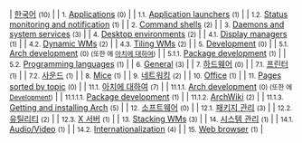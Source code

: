 | [한국어](/index.php/Category:%ED%95%9C%EA%B5%AD%EC%96%B4 "Category:한국어") <small>(10)</small> |
| <small>1.</small> [Applications](/index.php/Category:Applications_(%ED%95%9C%EA%B5%AD%EC%96%B4) "Category:Applications (한국어)") <small>(0)</small> |
| <small>1.1.</small> [Application launchers](/index.php/Category:Application_launchers_(%ED%95%9C%EA%B5%AD%EC%96%B4) "Category:Application launchers (한국어)") <small>(1)</small> |
| <small>1.2.</small> [Status monitoring and notification](/index.php/Category:Status_monitoring_and_notification_(%ED%95%9C%EA%B5%AD%EC%96%B4) "Category:Status monitoring and notification (한국어)") <small>(1)</small> |
| <small>2.</small> [Command shells](/index.php/Category:Command_shells_(%ED%95%9C%EA%B5%AD%EC%96%B4) "Category:Command shells (한국어)") <small>(2)</small> |
| <small>3.</small> [Daemons and system services](/index.php/Category:Daemons_and_system_services_(%ED%95%9C%EA%B5%AD%EC%96%B4) "Category:Daemons and system services (한국어)") <small>(3)</small> |
| <small>4.</small> [Desktop environments](/index.php/Category:Desktop_environments_(%ED%95%9C%EA%B5%AD%EC%96%B4) "Category:Desktop environments (한국어)") <small>(2)</small> |
| <small>4.1.</small> [Display managers](/index.php/Category:Display_managers_(%ED%95%9C%EA%B5%AD%EC%96%B4) "Category:Display managers (한국어)") <small>(1)</small> |
| <small>4.2.</small> [Dynamic WMs](/index.php/Category:Dynamic_WMs_(%ED%95%9C%EA%B5%AD%EC%96%B4) "Category:Dynamic WMs (한국어)") <small>(2)</small> |
| <small>4.3.</small> [Tiling WMs](/index.php/Category:Tiling_WMs_(%ED%95%9C%EA%B5%AD%EC%96%B4) "Category:Tiling WMs (한국어)") <small>(2)</small> |
| <small>5.</small> [Development](/index.php/Category:Development_(%ED%95%9C%EA%B5%AD%EC%96%B4) "Category:Development (한국어)") <small>(0)</small> |
| <small>5.1.</small> [Arch development](/index.php/Category:Arch_development_(%ED%95%9C%EA%B5%AD%EC%96%B4) "Category:Arch development (한국어)") <small>(0) (또한 에 [아치에 대하여](/index.php/Category:About_Arch_(%ED%95%9C%EA%B5%AD%EC%96%B4) "Category:About Arch (한국어)"))</small> |
| <small>5.1.1.</small> [Package development](/index.php/Category:Package_development_(%ED%95%9C%EA%B5%AD%EC%96%B4) "Category:Package development (한국어)") <small>(1)</small> |
| <small>5.2.</small> [Programming languages](/index.php/Category:Programming_languages_(%ED%95%9C%EA%B5%AD%EC%96%B4) "Category:Programming languages (한국어)") <small>(1)</small> |
| <small>6.</small> [General](/index.php/Category:General_(%ED%95%9C%EA%B5%AD%EC%96%B4) "Category:General (한국어)") <small>(3)</small> |
| <small>7.</small> [하드웨어](/index.php/Category:Hardware_(%ED%95%9C%EA%B5%AD%EC%96%B4) "Category:Hardware (한국어)") <small>(0)</small> |
| <small>7.1.</small> [프린터](/index.php/Category:Printers_(%ED%95%9C%EA%B5%AD%EC%96%B4) "Category:Printers (한국어)") <small>(1)</small> |
| <small>7.2.</small> [사운드](/index.php/Category:Sound_(%ED%95%9C%EA%B5%AD%EC%96%B4) "Category:Sound (한국어)") <small>(1)</small> |
| <small>8.</small> [Mice](/index.php/Category:Mice_(%ED%95%9C%EA%B5%AD%EC%96%B4) "Category:Mice (한국어)") <small>(1)</small> |
| <small>9.</small> [네트워킹](/index.php/Category:Networking_(%ED%95%9C%EA%B5%AD%EC%96%B4) "Category:Networking (한국어)") <small>(2)</small> |
| <small>10.</small> [Office](/index.php/Category:Office_(%ED%95%9C%EA%B5%AD%EC%96%B4) "Category:Office (한국어)") <small>(1)</small> |
| <small>11.</small> [Pages sorted by topic](/index.php/Category:Pages_sorted_by_topic_(%ED%95%9C%EA%B5%AD%EC%96%B4) "Category:Pages sorted by topic (한국어)") <small>(0)</small> |
| <small>11.1.</small> [아치에 대하여](/index.php/Category:About_Arch_(%ED%95%9C%EA%B5%AD%EC%96%B4) "Category:About Arch (한국어)") <small>(7)</small> |
| <small>11.1.1.</small> [Arch development](/index.php/Category:Arch_development_(%ED%95%9C%EA%B5%AD%EC%96%B4) "Category:Arch development (한국어)") <small>(0) (또한 에 [Development](/index.php/Category:Development_(%ED%95%9C%EA%B5%AD%EC%96%B4) "Category:Development (한국어)"))</small> |
| <small>11.1.1.1.</small> [Package development](/index.php/Category:Package_development_(%ED%95%9C%EA%B5%AD%EC%96%B4) "Category:Package development (한국어)") <small>(1)</small> |
| <small>11.1.2.</small> [ArchWiki](/index.php/Category:ArchWiki_(%ED%95%9C%EA%B5%AD%EC%96%B4) "Category:ArchWiki (한국어)") <small>(2)</small> |
| <small>11.1.3.</small> [Getting and installing Arch](/index.php/Category:Getting_and_installing_Arch_(%ED%95%9C%EA%B5%AD%EC%96%B4) "Category:Getting and installing Arch (한국어)") <small>(5)</small> |
| <small>12.</small> [소프트웨어](/index.php/Category:Software_(%ED%95%9C%EA%B5%AD%EC%96%B4) "Category:Software (한국어)") <small>(0)</small> |
| <small>12.1.</small> [패키지 관리](/index.php/Category:Package_management_(%ED%95%9C%EA%B5%AD%EC%96%B4) "Category:Package management (한국어)") <small>(3)</small> |
| <small>12.2.</small> [유틸리티](/index.php/Category:Utilities_(%ED%95%9C%EA%B5%AD%EC%96%B4) "Category:Utilities (한국어)") <small>(2)</small> |
| <small>12.3.</small> [X 서버](/index.php/Category:X_server_(%ED%95%9C%EA%B5%AD%EC%96%B4) "Category:X server (한국어)") <small>(1)</small> |
| <small>13.</small> [Stacking WMs](/index.php/Category:Stacking_WMs_(%ED%95%9C%EA%B5%AD%EC%96%B4) "Category:Stacking WMs (한국어)") <small>(3)</small> |
| <small>14.</small> [시스템 관리](/index.php/Category:System_administration_(%ED%95%9C%EA%B5%AD%EC%96%B4) "Category:System administration (한국어)") <small>(1)</small> |
| <small>14.1.</small> [Audio/Video](/index.php/Category:Audio/Video_(%ED%95%9C%EA%B5%AD%EC%96%B4) "Category:Audio/Video (한국어)") <small>(1)</small> |
| <small>14.2.</small> [Internationalization](/index.php/Category:Internationalization_(%ED%95%9C%EA%B5%AD%EC%96%B4) "Category:Internationalization (한국어)") <small>(4)</small> |
| <small>15.</small> [Web browser](/index.php/Category:Web_browser_(%ED%95%9C%EA%B5%AD%EC%96%B4) "Category:Web browser (한국어)") <small>(1)</small> |